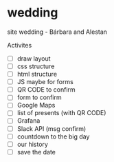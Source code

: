 # wedding
site wedding - Bárbara and Alestan

Activites 

- [ ] draw layout
- [ ] css structure
- [ ] html structure
- [ ] JS maybe for forms
- [ ] QR CODE to confirm
- [ ] form to confirm
- [ ] Google Maps 
- [ ] list of presents (with QR CODE)
- [ ] Grafana
- [ ] Slack API (msg confirm)
- [ ] countdown to the big day
- [ ] our history
- [ ] save the date
